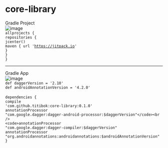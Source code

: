 # core-library
Gradle Project<br />
![image](https://cloud.githubusercontent.com/assets/18477507/26244640/be1f9534-3cba-11e7-8c5a-dbb65291f11b.png) <br />
<code>allprojects {</code><br />
<code>repositories {</code><br />
<code>jcenter()</code><br />
<code>maven { url 'https://jitpack.io' }</code><br />
<code>}</code><br />
<code>}</code><br />

----------------------------------------------------------------------------------------------------------------------------
Gradle App<br />
![image](https://cloud.githubusercontent.com/assets/18477507/26244594/82bb8fd4-3cba-11e7-824f-e70a8ca7847d.png) <br />
<code>def daggerVersion = '2.10'</code><br />
<code>def androidAnnotationVersion = '4.2.0'</code><br />
<br />
<code>dependencies {</code><br />
<code>compile 'com.github.titibok:core-library:0.1.0'</code><br />
<code>annotationProcessor "com.google.dagger:dagger-android-processor:$daggerVersion"</code><br />
<code>annotationProcessor "com.google.dagger:dagger-compiler:$daggerVersion"</code><br />
<code>annotationProcessor "org.androidannotations:androidannotations:$androidAnnotationVersion"</code><br />
<code>}</code><br /><br />
